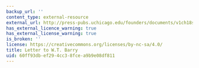 ```yaml
---
backup_url: ''
content_type: external-resource
external_url: http://press-pubs.uchicago.edu/founders/documents/v1ch18s35.html
has_external_licence_warning: true
has_external_license_warning: true
is_broken: ''
license: https://creativecommons.org/licenses/by-nc-sa/4.0/
title: Letter to W.T. Barry
uid: 60ff93db-ef29-4cc3-8fce-a9b9e08df811
---
```

